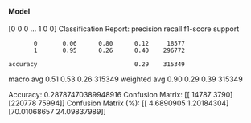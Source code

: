 #### Model
[0 0 0 ... 1 0 0]
Classification Report:
              precision    recall  f1-score   support

           0       0.06      0.80      0.12     18577
           1       0.95      0.26      0.40    296772

    accuracy                           0.29    315349
   macro avg       0.51      0.53      0.26    315349
weighted avg       0.90      0.29      0.39    315349

Accuracy: 0.28787470389948916
Confusion Matrix:
[[ 14787   3790]
 [220778  75994]]
Confusion Matrix (%):
[[ 4.6890905   1.20184304]
 [70.01068657 24.09837989]]
